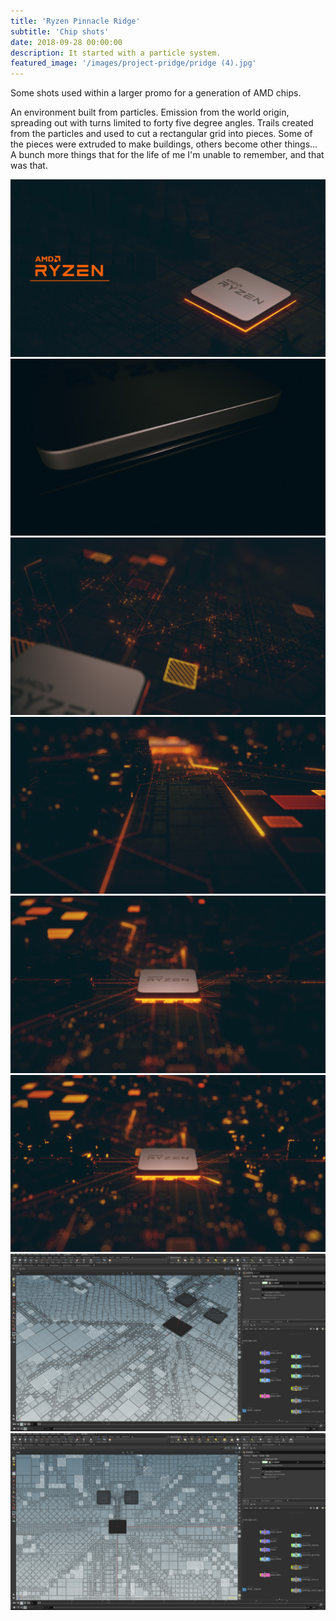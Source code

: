 ```yaml
---
title: 'Ryzen Pinnacle Ridge'
subtitle: 'Chip shots'
date: 2018-09-28 00:00:00
description: It started with a particle system.
featured_image: '/images/project-pridge/pridge (4).jpg'
---
```

Some shots used within a larger promo for a generation of AMD chips.

An environment built from particles. Emission from the world origin, spreading out with turns limited to forty five degree angles. Trails created from the particles and used to cut a rectangular grid into pieces. Some of the pieces were extruded to make buildings, others become other things... A bunch more things that for the life of me I'm unable to remember, and that was that.

<div class="gallery" data-columns="2">
	<img src="/images/project-pridge/pridge (6).jpg">
	<img src="/images/project-pridge/pridge (2).jpg">		
	<img src="/images/project-pridge/pridge (5).jpg">		
	<img src="/images/project-pridge/pridge (3).jpg">		
	<img src="/images/project-pridge/pridge (1).jpg">
	<img src="/images/project-pridge/pridge (4).jpg">				
	<img src="/images/project-pridge/pridge_wire-(5).jpg">			
	<img src="/images/project-pridge/pridge_wire-(6).jpg">		
</div>